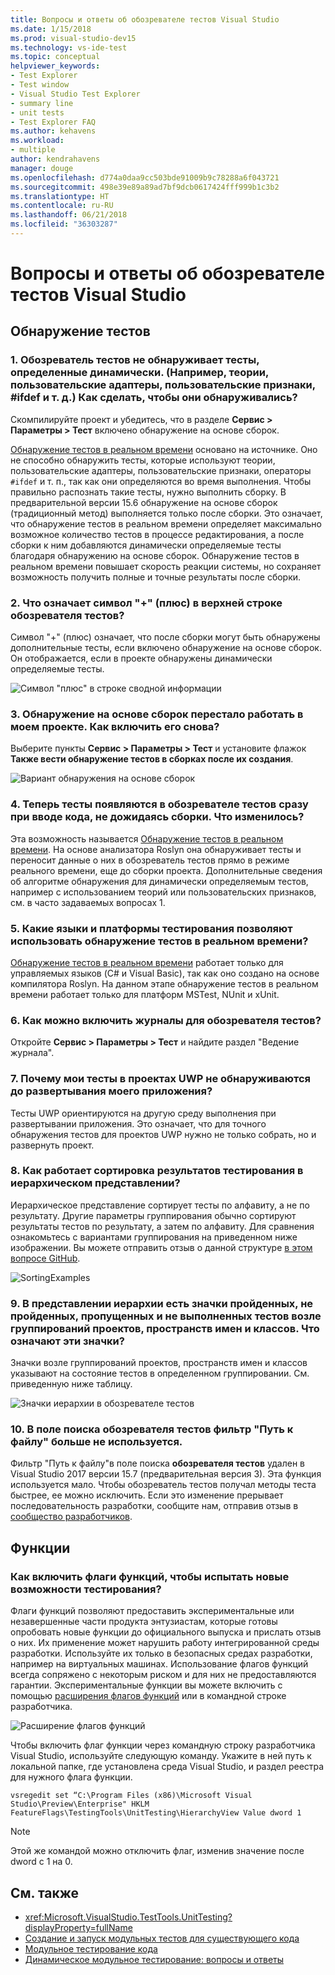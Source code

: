 ```yaml
---
title: Вопросы и ответы об обозревателе тестов Visual Studio
ms.date: 1/15/2018
ms.prod: visual-studio-dev15
ms.technology: vs-ide-test
ms.topic: conceptual
helpviewer_keywords:
- Test Explorer
- Test window
- Visual Studio Test Explorer
- summary line
- unit tests
- Test Explorer FAQ
ms.author: kehavens
ms.workload:
- multiple
author: kendrahavens
manager: douge
ms.openlocfilehash: d774a0daa9cc503bde91009b9c78288a6f043721
ms.sourcegitcommit: 498e39e89a89ad7bf9dcb0617424fff999b1c3b2
ms.translationtype: HT
ms.contentlocale: ru-RU
ms.lasthandoff: 06/21/2018
ms.locfileid: "36303287"
---
```

# <a name="visual-studio-test-explorer-faq"></a>Вопросы и ответы об обозревателе тестов Visual Studio

## <a name="test-discovery"></a>Обнаружение тестов

### <a name="1-the-test-explorer-is-not-discovering-my-tests-that-are-dynamically-defined-for-example-theories-custom-adapters-custom-traits-ifdefs-etc-how-can-i-discover-these-tests"></a>1. Обозреватель тестов не обнаруживает тесты, определенные динамически. (Например, теории, пользовательские адаптеры, пользовательские признаки, #ifdef и т. д.) Как сделать, чтобы они обнаруживались?

  Скомпилируйте проект и убедитесь, что в разделе **Сервис > Параметры > Тест** включено обнаружение на основе сборок.

  [Обнаружение тестов в реальном времени](https://go.microsoft.com/fwlink/?linkid=862824) основано на источнике. Оно не способно обнаружить тесты, которые используют теории, пользовательские адаптеры, пользовательские признаки, операторы `#ifdef` и т. п., так как они определяются во время выполнения. Чтобы правильно распознать такие тесты, нужно выполнить сборку. В предварительной версии 15.6 обнаружение на основе сборок (традиционный метод) выполняется только после сборки. Это означает, что обнаружение тестов в реальном времени определяет максимально возможное количество тестов в процессе редактирования, а после сборки к ним добавляются динамически определяемые тесты благодаря обнаружению на основе сборок. Обнаружение тестов в реальном времени повышает скорость реакции системы, но сохраняет возможность получить полные и точные результаты после сборки.

### <a name="2-what-does-the--plus-symbol-that-appears-in-the-top-line-of-test-explorer-mean"></a>2. Что означает символ "+" (плюс) в верхней строке обозревателя тестов?

  Символ "+" (плюс) означает, что после сборки могут быть обнаружены дополнительные тесты, если включено обнаружение на основе сборок. Он отображается, если в проекте обнаружены динамически определяемые тесты.

  ![Символ "плюс" в строке сводной информации](media/testex-plussymbol.png)

### <a name="3-assembly-based-discovery-is-no-longer-working-for-my-project-how-do-i-turn-it-back-on"></a>3. Обнаружение на основе сборок перестало работать в моем проекте. Как включить его снова?

  Выберите пункты **Сервис > Параметры > Тест** и установите флажок **Также вести обнаружение тестов в сборках после их создания**.

  ![Вариант обнаружения на основе сборок](media/testex-toolsoptions.png)

### <a name="4-tests-now-appear-in-test-explorer-while-i-type-without-having-to-build-my-project-what-changed"></a>4. Теперь тесты появляются в обозревателе тестов сразу при вводе кода, не дожидаясь сборки. Что изменилось?

  Эта возможность называется [Обнаружение тестов в реальном времени](https://go.microsoft.com/fwlink/?linkid=862824). На основе анализатора Roslyn она обнаруживает тесты и переносит данные о них в обозреватель тестов прямо в режиме реального времени, еще до сборки проекта. Дополнительные сведения об алгоритме обнаружения для динамически определяемым тестов, например с использованием теорий или пользовательских признаков, см. в часто задаваемых вопросах 1.

### <a name="5-what-languages-and-test-frameworks-can-use-real-time-test-discovery"></a>5. Какие языки и платформы тестирования позволяют использовать обнаружение тестов в реальном времени?

  [Обнаружение тестов в реальном времени](https://go.microsoft.com/fwlink/?linkid=862824) работает только для управляемых языков (C# и Visual Basic), так как оно создано на основе компилятора Roslyn. На данном этапе обнаружение тестов в реальном времени работает только для платформ MSTest, NUnit и xUnit.

### <a name="6-how-can-i-turn-on-logs-for-the-test-explorer"></a>6. Как можно включить журналы для обозревателя тестов?

  Откройте **Сервис > Параметры > Тест** и найдите раздел "Ведение журнала".

### <a name="7-why-are-my-tests-in-uwp-projects-not-discovered-until-i-deploy-my-app"></a>7. Почему мои тесты в проектах UWP не обнаруживаются до развертывания моего приложения?

  Тесты UWP ориентируются на другую среду выполнения при развертывании приложения. Это означает, что для точного обнаружения тестов для проектов UWP нужно не только собрать, но и развернуть проект.

### <a name="8-how-does-sorting-test-results-work-in-the-hierarchy-view"></a>8. Как работает сортировка результатов тестирования в иерархическом представлении?

  Иерархическое представление сортирует тесты по алфавиту, а не по результату. Другие параметры группирования обычно сортируют результаты тестов по результату, а затем по алфавиту. Для сравнения ознакомьтесь с вариантами группирования на приведенном ниже изображении. Вы можете отправить отзыв о данной структуре [в этом вопросе GitHub](https://github.com/Microsoft/vstest/issues/1425).

  ![SortingExamples](media/testex-sortingex.png)

### <a name="9-in-the-hierarchy-view-there-are-passed-failed-skipped-and-not-run-icons-next-to-the-project-namespace-and-class-groupings-what-do-these-icons-mean"></a>9. В представлении иерархии есть значки пройденных, не пройденных, пропущенных и не выполненных тестов возле группирований проектов, пространств имен и классов. Что означают эти значки?

  Значки возле группирований проектов, пространств имен и классов указывают на состояние тестов в определенном группировании. См. приведенную ниже таблицу.

  ![Значки иерархии в обозревателе тестов](media/testex-hierarchyicons.png)

### <a name="10-there-is-no-longer-a-file-path-filter-in-the-test-explorer-search-box"></a>10. В поле поиска обозревателя тестов фильтр "Путь к файлу" больше не используется.

Фильтр "Путь к файлу"в поле поиска **обозревателя тестов** удален в Visual Studio 2017 версии 15.7 (предварительная версия 3). Эта функция используется мало. Чтобы обозреватель тестов получал методы теста быстрее, ее можно исключить. Если это изменение прерывает последовательность разработки, сообщите нам, отправив отзыв в [сообщество разработчиков](https://developercommunity.visualstudio.com/).

## <a name="features"></a>Функции

### <a name="how-can-i-turn-on-feature-flags-to-try-out-new-testing-features"></a>Как включить флаги функций, чтобы испытать новые возможности тестирования?

Флаги функций позволяют предоставить экспериментальные или незавершенные части продукта энтузиастам, которые готовы опробовать новые функции до официального выпуска и прислать отзыв о них. Их применение может нарушить работу интегрированной среды разработки. Используйте их только в безопасных средах разработки, например на виртуальных машинах. Использование флагов функций всегда сопряжено с некоторым риском и для них не предоставляются гарантии. Экспериментальные функции вы можете включить с помощью [расширения флагов функций](https://marketplace.visualstudio.com/items?itemName=PaulHarrington.FeatureFlagsExtension) или в командной строке разработчика.

![Расширение флагов функций](media/testex-featureflag.png)

Чтобы включить флаг функции через командную строку разработчика Visual Studio, используйте следующую команду. Укажите в ней путь к локальной папке, где установлена среда Visual Studio, и раздел реестра для нужного флага функции.

```shell
vsregedit set “C:\Program Files (x86)\Microsoft Visual Studio\Preview\Enterprise" HKLM FeatureFlags\TestingTools\UnitTesting\HierarchyView Value dword 1
```

> [!NOTE]
> Этой же командой можно отключить флаг, изменив значение после dword c 1 на 0.

## <a name="see-also"></a>См. также

- <xref:Microsoft.VisualStudio.TestTools.UnitTesting?displayProperty=fullName>
- [Создание и запуск модульных тестов для существующего кода](http://msdn.microsoft.com/e8370b93-085b-41c9-8dec-655bd886f173)
- [Модульное тестирование кода](unit-test-your-code.md)
- [Динамическое модульное тестирование: вопросы и ответы](live-unit-testing-faq.md)
